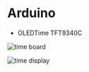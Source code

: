 # Arduino

* OLEDTime TFT9340C

![time board](./OLEDtime/arduino_yun_time_board.png)

![time display](./OLEDtime/arduino_yun_time_display.png)
